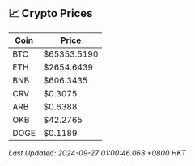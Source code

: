 ## 📈 Crypto Prices

| Coin | Price |
| ---- | ----- |
| BTC | $65353.5190 |
| ETH | $2654.6439 |
| BNB | $606.3435 |
| CRV | $0.3075 |
| ARB | $0.6388 |
| OKB | $42.2765 |
| DOGE | $0.1189 |

_Last Updated: 2024-09-27 01:00:46.063 +0800 HKT_